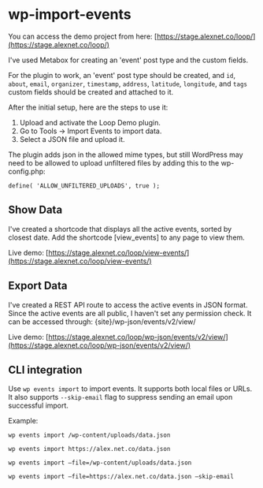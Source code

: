 # wp-import-events

You can access the demo project from here: [https://stage.alexnet.co/loop/](https://stage.alexnet.co/loop/)

I've used Metabox for creating an 'event' post type and the custom fields.

For the plugin to work, an 'event' post type should be created, and `id`, `about`, `email`, `organizer`, `timestamp`, `address`, `latitude`, `longitude`, and `tags` custom fields should be created and attached to it. 

After the initial setup, here are the steps to use it:

1. Upload and activate the Loop Demo plugin.
2. Go to Tools → Import Events to import data.
3. Select a JSON file and upload it.

The plugin adds json in the allowed mime types, but still WordPress may need to be allowed to upload unfiltered files by adding this to the wp-config.php:

`define( 'ALLOW_UNFILTERED_UPLOADS', true );`

## Show Data

I've created a shortcode that displays all the active events, sorted by closest date.
Add the shortcode [view_events] to any page to view them.

Live demo: [https://stage.alexnet.co/loop/view-events/](https://stage.alexnet.co/loop/view-events/)

## Export Data

I've created a REST API route to access the active events in JSON format. Since the active events are all public, I haven't set any permission check.
It can be accessed through: {site}/wp-json/events/v2/view/

Live demo: [https://stage.alexnet.co/loop/wp-json/events/v2/view/](https://stage.alexnet.co/loop/wp-json/events/v2/view/)

## CLI integration

Use `wp events import` to import events. It supports both local files or URLs. It also supports `--skip-email` flag to suppress sending an email upon successful import.

Example:

```
wp events import /wp-content/uploads/data.json

wp events import https://alex.net.co/data.json

wp events import —file=/wp-content/uploads/data.json

wp events import —file=https://alex.net.co/data.json —skip-email
```
